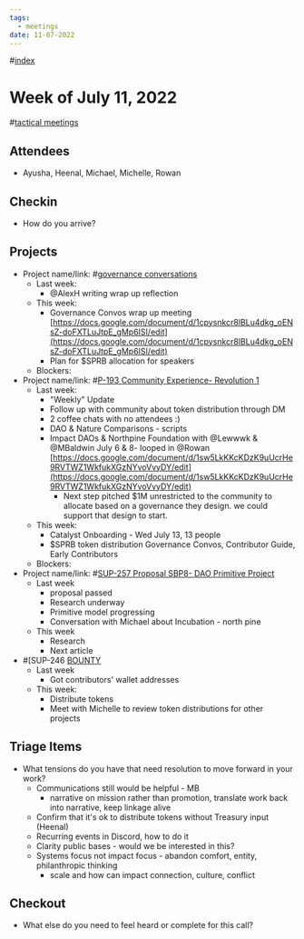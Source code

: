 ```yaml
---
tags:
  - meetings
date: 11-07-2022
---
```

#[index](notes/general-circle/old-gc-meetings/index.md) 
# Week of July 11, 2022
#[tactical meetings](/notes/archive/clarity/Tags/tactical%20meetings.md) 

## Attendees
- Ayusha, Heenal, Michael, Michelle, Rowan

## Checkin
- How do you arrive?


## Projects
- Project name/link: #[governance conversations](/notes/archive/clarity/Tags/governance%20conversations.md) 
	- Last week:
		- @AlexH writing wrap up reflection
	- This week:
		- Governance Convos wrap up meeting [https://docs.google.com/document/d/1cpysnkcr8lBLu4dkg_oENsZ-doFXTLuJtpE_gMp6ISI/edit](https://docs.google.com/document/d/1cpysnkcr8lBLu4dkg_oENsZ-doFXTLuJtpE_gMp6ISI/edit) 
		- Plan for $SPRB allocation for speakers
	- Blockers:
- Project name/link: #[P-193 Community Experience- Revolution 1](P-193%20Community%20Experience-%20Revolution%201) 
	- Last week: 
		- "Weekly" Update
		- Follow up with community about token distribution through DM
		- 2 coffee chats with no attendees :)
		- DAO & Nature Comparisons - scripts 
		- Impact DAOs & Northpine Foundation with @Lewwwk & @MBaldwin July 6 & 8- looped in @Rowan  [https://docs.google.com/document/d/1sw5LkKKcKDzK9uUcrHe9RVTWZ1WkfukXGzNYvoVvyDY/edit](https://docs.google.com/document/d/1sw5LkKKcKDzK9uUcrHe9RVTWZ1WkfukXGzNYvoVvyDY/edit) 
			- Next step pitched $1M unrestricted to the community to allocate based on a governance they design. we could support that design to start. 
	- This week:
		- Catalyst Onboarding - Wed July 13, 13 people
		- $SPRB token distribution Governance Convos, Contributor Guide, Early Contributors 
	- Blockers:
- Project name/link: #[SUP-257 Proposal SBP8- DAO Primitive Project](SUP-257%20Proposal%20SBP8-%20DAO%20Primitive%20Project)
	- Last week 
		- proposal passed
		- Research underway
		- Primitive model progressing
		- Conversation with Michael about Incubation - north pine
	- This week
		- Research
		- Next article 
-  #[SUP-246 [BOUNTY](SUP-246%20[BOUNTY)
	- Last week
		- Got contributors' wallet addresses 
	- This week:
		- Distribute tokens
		- Meet with Michelle to review token distributions for other projects

## Triage Items
- What tensions do you have that need resolution to move forward in your work?
	- Communications still would be helpful - MB
		- narrative on mission rather than promotion, translate work back into narrative, keep linkage alive
	- Confirm that it's ok to distribute tokens without Treasury input (Heenal)
	- Recurring events in Discord, how to do it
	- Clarity public bases - would we be interested in this?
	- Systems focus not impact focus  - abandon comfort, entity, philanthropic thinking 
		- scale and how can impact connection, culture, conflict

## Checkout
- What else do you need to feel heard or complete for this call?
